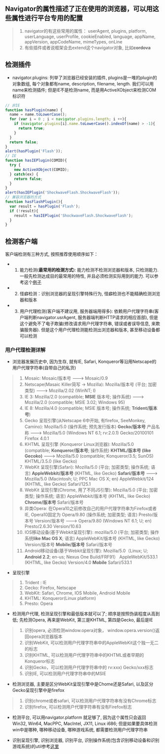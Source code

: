 
## Navigator的属性描述了正在使用的浏览器，可以用这些属性进行平台专用的配置
> 1. navigator的有这些常用的属性： userAgent, plugins, platform, userLanguage, userProfile, cookieEnabled, language, appName, appVersion, appCodeName, mimeTypes, onLine
> 2. 有些插件或者说框架会去extend这个navigator对象, 比如**cordova**

## 检测插件
* navigator.plugins: 列举了浏览器已经安装的插件, plugins是一堆的plugin的对象数组, 每个对象都有name, description, filename, length. 我们可以用name来检测插件; 但是IE不是检测name, 而是用ActiveXObject来检测COM标识符
```js
// 非IE
function hasPlugin(name) {
  name = name.toLowerCase();
  for (var i = 0 ; i < navigator.plugins.length; i ++){
    if (navigator.plugins[i].name.toLowerCase().indexOf(name) > -1){
      return true;
    }
  }
  return false;
}
alert(hasPlugin('Flash'));
// IE
function hasIEPlugin(COMID){
  try {
    new ActiveXObject(COMID);
  } catch(ex) {
    return false;
  }
}
alert(hasIEPlugin('ShockwaveFlash.ShockwaveFlash'));
// 兼容浏览器的方式
function hasFlashPlugin(){
  var result = hasPlugin('Flash');
  if (!result){
    result = hasIEPlugin('ShockwaveFlash.ShockwaveFlash');
  }
}
```

## 检测客户端
客户端检测有三种方式, 按照推荐使用顺序如下：
* 1. 能力检测(**最常用的检测方式**): 能力检测不检测浏览器和版本, 只检测能力. 一般先检测达成目的最常用的特性, 并且必须检测实际用到的能力. 可以参考这个[例子](https://github.com/dudulaopo833/JS-Projects/blob/master/DOM/DOMEvent/util.js)

* 2. 怪癖检测：识别浏览器的呈现引擎特殊行为, 怪癖检测也不能精确检测浏览器和版本

* 3. 用户代理检测(客户端不建议用, 服务器端用得多): 依赖用户代理字符串(客户端判断navigator.usrAgent, 服务器端判断HTTP请求的相应首部), 但是这个避免不了电子欺骗(修改请求用户代理字符串, 错误或者误导信息, 来欺骗服务器). 但是这个用户代理检测能检测出浏览器和版本, 甚至移动设备都可以检测

### 用户代理检测详解

* 浏览器发展历史中, 因为生存, 就有IE, Safari, Konqueror等沿用Netscape的用户代理字符串(自带自己的私货)

> 1. Mosaic: Mosaic/版本号 ---> Mosaic/0.9
> 2. Netscape(Masaic Killer简写 -> Mozilla): Mozilla/版本号 (平台; 加密类型) ---> Mozilla/2.02 (WinNT; I)
> 3. IE 3: Mozilla/2.0 (compatible; **MSIE** 版本号; 操作系统) ---> Mozilla/2.0 (compatible; MSIE 3.02; Windows 95)
> 4. IE 8: Mozilla/4.0 (compatible; MSIE 版本号; 操作系统; **Trident/版本号**)
> 5. Gecko 呈现引擎(从Netscape 6中开始, 有firefox, SeeMonkey, Camino): Mozilla/5.0 (操作系统; 预先发行版本) **Gecko/版本号** 产品名称 ---> Mozilla/5.0 (Windows NT 6.1; rv:2.0.1) Gecko/20100101 Firefox 4.0.1
> 6. KHTML 呈现引擎 (Konqueror Linux浏览器): Mozilla/5.0 (compatible; **Konqueror/版本号**; 操作系统) **KHTML/版本号 (like Gecoko)** ---> Mozilla/5.0 (compatible; Konqueror/3.5; SunOS) KHTML/3.5.0 (like Gecko)
> 7. WebKit 呈现引擎(Safari): Mozilla/5.0 (平台; 加密类型; 操作系统; 语言) **AppleWebkit/版本号** (KHTML, like Gecko) **Safari/版本号** ---> Mozilla/5.0 (Macintosh; U; PPC Mac OS X; en) AppleWebkit/124 (KHTML, like Gecko) Safari/125.1
> 8. WebKit 呈现引擎(Chrome, 用了不同JS引擎): Mozilla/5.0 (平台; 加密类型; 操作系统; 语言) AppleWebkit/版本号 (KHTML, like Gecko) **Chrome/版本号** Safari/版本号
> 9. 异类Opera: 在Opera10之前修改自己的用户代理字符串为Firefox或者IE, Opera10固定为 Opera/9.80 (操作系统; 加密类型; 语言) Presto/版本号 Version/版本号 ---> Opera/9.80 (Windows NT 6.1; U; en) Presto/2.6.30 Version/10.63
> 10. IOS移动设备(基于Webkit呈现引擎): mozilla/5.0 (平台; 加密类型; 操作系统**like Mac OS X**; 语言) AppleWebKit/版本号 (KHTML, like Gecko) Version/版本号 **Mobile/版本号** Safari/版本号
> 11. Android移动设备(基于Webkit呈现引擎): Mozilla/5.0（Linux; U; **Android 2.2**; en-us; Nexus One Build/FRF91） AppleWebKit/533.1 (KHTML, like Gecko) Version/4.0 **Mobile** Safari/533.1

* 呈现引擎
> 1. Trident : IE
> 2. Gecko: Firefox, Netscape
> 3. WebKit: Safari, Chrome, IOS Mobile, Android Mobile
> 4. KHTML: Konqueror(Linux platform)
> 5. Presto: Opera

* 检测用户代理, 检测呈现引擎和最低版本就可以了; 顺序是按照伪装程度从高到低; 先检测Opera, 再来是WebKit, 第三是KHTML, 第四是Gecko, 最后是IE
> 1. 识别opera, 必须检测window.opera对象， window.opera.version()返回opera浏览器版本
> 2. 识别WebKit, 可以检测用户代理字符串中的AppleWebKit这个独一无二的标志
> 3. 识别KHTML, 可以检测用户代理字符串中的KHTML或者早期的Konqueror标志
> 4. 识别Gecko，可以检测用户代理字符串中的 rv:xxx) Gecko/xxx标志
> 5. 识别IE, 可以检测用户代理字符串中的MSIE

* 检测浏览器, 主要是区分WebKit呈现引擎中是Chome还是Safari, 以及区分Gecko呈现引擎中是firefox
> 1. 识别chrome或者safari, 可以检测用户代理字符串有没有Chrome标志
> 2. 识别firefox, 可以检测用户代理字符串有没有Firefox标志

* 检测平台, 可以用navigator.platform 就足够了, 因为这个属性只会返回Win32, Win64, MacPPC, MacIntel, JX11, Linux i686; 但是如果要具体检测win中是哪种, 哪种移动设备, 哪种游戏系统, 都需要检测用户代理字符串

* 识别呈现引擎, 识别浏览器, 识别平台, 识别操作系统(包含识别移动设备和识别游戏系统)的util参考[这里](https://github.com/dudulaopo833/JS-Projects/blob/master/BOM/recognizeClientUtil.js)



